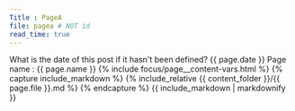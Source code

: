 ```yaml
---
Title : PageA
file: pagea # NOT id
read_time: true
---
```


What is the date of this post if it hasn't been defined? {{ page.date }}
Page name : {{ page.name }}
{% include focus/page__content-vars.html %}
{% capture include_markdown %}
{% include_relative {{ content_folder }}/{{ page.file }}.md %}
{% endcapture %}
{{ include_markdown | markdownify }}

